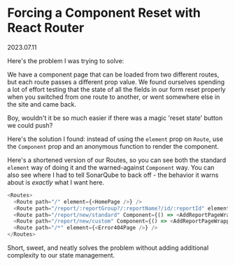 Forcing a Component Reset with React Router
=======================================

2023.07.11

Here's the problem I was trying to solve:

We have a component page that can be loaded from two different routes, but each route passes a different prop value. 
We found ourselves spending a lot of effort testing that the state of all the fields in our form reset properly when you switched from one route to another, or went somewhere else in the site and came back. 

Boy, wouldn't it be so much easier if there was a magic 'reset state' button we could push?

Here's the solution I found: instead of using the `element` prop on `Route`, use the `Component` prop and an anonymous function to render the component.

Here's a shortened version of our Routes, so you can see both the standard `element` way of doing it and the warned-against `Component` way. 
You can also see where I had to tell SonarQube to back off - the behavior it warns about is _exactly_ what I want here.

```javascript
<Routes>
  <Route path="/" element={<HomePage />} />
  <Route path="/report/:reportGroup?/:reportName?/id/:reportId" element={<ReportPage />} />
  <Route path="/report/new/standard" Component={() => <AddReportPageWrapper type={ReportType.Standard} />} /> {/* NOSONAR - this intentionally forces a re-render */}
  <Route path="/report/new/custom" Component={() => <AddReportPageWrapper type={ReportType.Custom} />} /> {/* NOSONAR */}
  <Route path="/*" element={<Error404Page />} />
</Routes>
```

Short, sweet, and neatly solves the problem without adding additional complexity to our state management.
